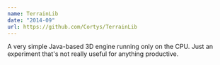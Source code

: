 ```yaml
---
name: TerrainLib
date: "2014-09"
url: https://github.com/Cortys/TerrainLib
---
```

A very simple Java-based 3D engine running only on the CPU.
Just an experiment that's not really useful for anything productive.
